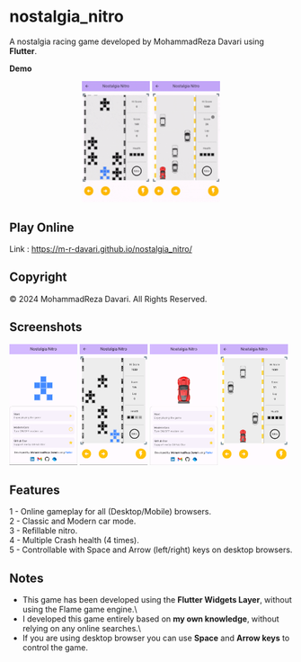 # nostalgia_nitro

A nostalgia racing game developed by MohammadReza Davari using **Flutter**.

**Demo**
<p align="center" width="100%">
    <img width="24%" src="https://raw.githubusercontent.com/m-r-davari/nostalgia_nitro/dev/samples/gp1.gif"> <img width="24%" src="https://raw.githubusercontent.com/m-r-davari/nostalgia_nitro/dev/samples/gp2.gif">
</p>

## Play Online
Link : https://m-r-davari.github.io/nostalgia_nitro/

## Copyright
© 2024 MohammadReza Davari. All Rights Reserved.

## Screenshots
<img src="https://raw.githubusercontent.com/m-r-davari/nostalgia_nitro/dev/samples/sc1.png" alt="sc1" width="24%"/> <img src="https://raw.githubusercontent.com/m-r-davari/nostalgia_nitro/dev/samples/sc3.png" alt="sc3" width="24%"/> <img src="https://raw.githubusercontent.com/m-r-davari/nostalgia_nitro/dev/samples/sc2.png" alt="sc2" width="24%"/> <img src="https://raw.githubusercontent.com/m-r-davari/nostalgia_nitro/dev/samples/sc4.png" alt="sc4" width="24%"/>

## Features
1 - Online gameplay for all (Desktop/Mobile) browsers.\
2 - Classic and Modern car mode.\
3 - Refillable nitro.\
4 - Multiple Crash health (4 times).\
5 - Controllable with Space and Arrow (left/right) keys on desktop browsers.

## Notes
- This game has been developed using the **Flutter Widgets Layer**, without using the Flame game engine.\
- I developed this game entirely based on **my own knowledge**, without relying on any online searches.\
- If you are using desktop browser you can use **Space** and **Arrow keys** to control the game.


